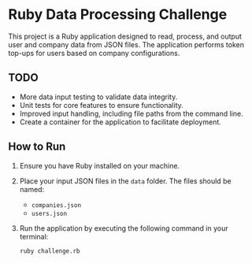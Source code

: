 # Ruby Data Processing Challenge

This project is a Ruby application designed to read, process, and output user and company data from JSON files. The application performs token top-ups for users based on company configurations.

## TODO
- More data input testing to validate data integrity.
- Unit tests for core features to ensure functionality.
- Improved input handling, including file paths from the command line.
- Create a container for the application to facilitate deployment.

## How to Run
1. Ensure you have Ruby installed on your machine.
2. Place your input JSON files in the `data` folder. The files should be named:
   - `companies.json`
   - `users.json`
3. Run the application by executing the following command in your terminal:

   ```bash
   ruby challenge.rb